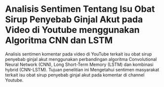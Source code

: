 # Analisis Sentimen Tentang Isu Obat Sirup Penyebab Ginjal Akut pada Video di Youtube menggunakan Algoritma CNN dan LSTM
Analisis sentimen komentar pada video di YouTube terkait isu obat sirup penyebab ginjal akut menggunakan perbandingan algoritma Convolutional Neural Network (CNN), Long Short-Term Memory (LSTM) dan kombinasi hybrid (CNN-LSTM). Tujuan penelitian ini Mengetahui sentimen masyarakat terkait isu obat sirup penyebab ginjal akut pada komentar di channel Youtube.
